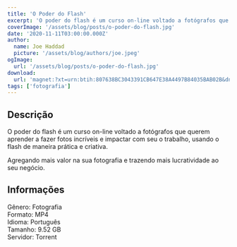 ```yaml
---
title: 'O Poder do Flash'
excerpt: 'O poder do flash é um curso on-line voltado a fotógrafos que querem aprender a fazer fotos incríveis e impactar com seu o trabalho, usando o flash de maneira prática e criativa.   Agregando mais valor na sua fotografia e trazendo mais lucratividade ao seu negócio. Informações</'
coverImage: '/assets/blog/posts/o-poder-do-flash.jpg'
date: '2020-11-11T03:00:00.000Z'
author:
  name: Joe Haddad
  picture: '/assets/blog/authors/joe.jpeg'
ogImage:
  url: '/assets/blog/posts/o-poder-do-flash.jpg'
download:
  url: 'magnet:?xt=urn:btih:807638BC3043391CB647E38A4497B84035BAB02B&dn=O%20Poder%20do%20Flash%20-%20Yhuri%20Ramos&tr=udp%3a%2f%2ftracker.openbittorrent.com%3a1337%2fannounce&tr=udp%3a%2f%2ftracker.opentrackr.org%3a1337%2fannounce'
tags: ['fotografia']
---
```

<h2>Descrição</h2>
<p></p><p>O poder do flash é um curso on-line voltado a fotógrafos que querem aprender a fazer fotos incríveis e impactar com seu o trabalho, usando o flash de maneira prática e criativa. </p><p>Agregando mais valor na sua fotografia e trazendo mais lucratividade ao seu negócio.</p><h2>Informações</h2><p>Gênero: Fotografia<br/>Formato: MP4<br/>Idioma: Português<br/>Tamanho: 9.52 GB<br/>Servidor: Torrent</p>